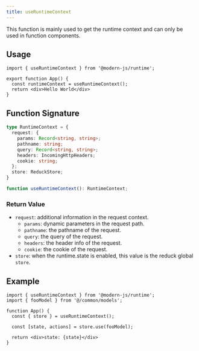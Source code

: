 ```yaml
---
title: useRuntimeContext
---
```


This function is mainly used to get the runtime context and can only be used in function components.

## Usage

```tsx
import { useRuntimeContext } from '@modern-js/runtime';

export function App() {
  const runtimeContext = useRuntimeContext();
  return <div>Hello World</div>
}
```

## Function Signature

```ts
type RuntimeContext = {
  request: {
    params: Record<string, string>;
    pathname: string;
    query: Record<string, string>;
    headers: IncomingHttpHeaders;
    cookie: string;
  };
  store: ReduckStore;
}

function useRuntimeContext(): RuntimeContext;
```


### Return Value

- `request`: additional information in the request context.
  - `params`: dynamic parameters in the request path.
  - `pathname`: the pathname of the request.
  - `query`: the query of the request.
  - `headers`: the header info of the request.
  - `cookie`: the cookie of the request.
- `store`: when the runtime.state is enabled, this value is the reduck global `store`.

## Example

```tsx
import { useRuntimeContext } from '@modern-js/runtime';
import { fooModel } from '@/common/models';

function App() {
  const { store } = useRuntimeContext();

  const [state, actions] = store.use(fooModel);

  return <div>state: {state}</div>
}
```
